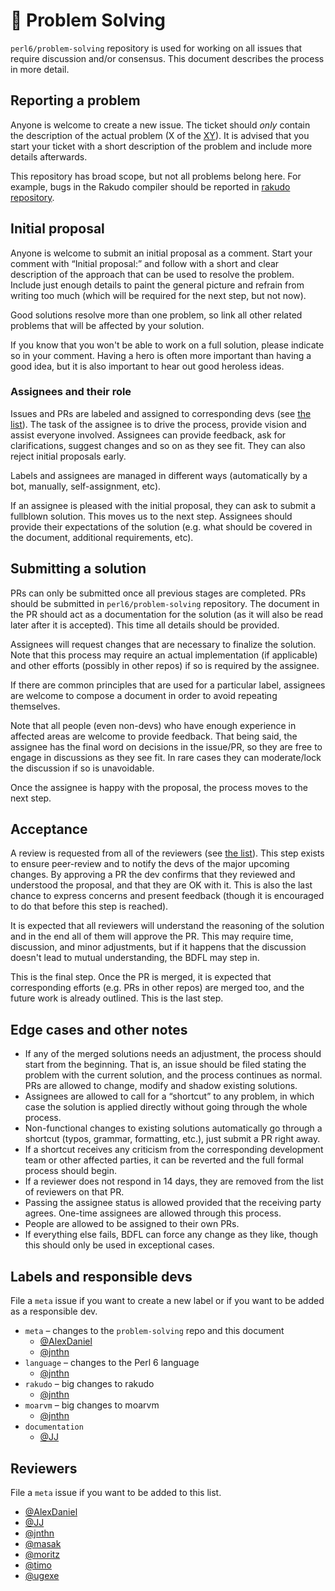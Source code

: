 # 🦋 Problem Solving

`perl6/problem-solving` repository is used for working on all issues
that require discussion and/or consensus. This document describes the
process in more detail.


## Reporting a problem

Anyone is welcome to create a new issue. The ticket should *only*
contain the description of the actual problem (X of the
[XY](https://en.wikipedia.org/wiki/XY_problem)). It is advised that
you start your ticket with a short description of the problem and
include more details afterwards.

This repository has broad scope, but not all problems belong
here. For example, bugs in the Rakudo compiler should be reported in
[rakudo repository](https://github.com/rakudo/rakudo/issues).

## Initial proposal

Anyone is welcome to submit an initial proposal as a comment. Start
your comment with “Initial proposal:” and follow with a short and
clear description of the approach that can be used to resolve the
problem. Include just enough details to paint the general picture and
refrain from writing too much (which will be required for the next
step, but not now).

Good solutions resolve more than one problem, so link all other
related problems that will be affected by your solution.

If you know that you won't be able to work on a full solution, please
indicate so in your comment. Having a hero is often more important
than having a good idea, but it is also important to hear out good
heroless ideas.


### Assignees and their role

Issues and PRs are labeled and assigned to corresponding devs (see
[the list](#labels-and-responsible-devs)). The task of the assignee is
to drive the process, provide vision and assist everyone
involved. Assignees can provide feedback, ask for clarifications,
suggest changes and so on as they see fit. They can also reject
initial proposals early.

Labels and assignees are managed in different ways (automatically
by a bot, manually, self-assignment, etc).

If an assignee is pleased with the initial proposal, they can ask to
submit a fullblown solution. This moves us to the next step. Assignees
should provide their expectations of the solution (e.g. what should be
covered in the document, additional requirements, etc).


## Submitting a solution

PRs can only be submitted once all previous stages are completed. PRs
should be submitted in `perl6/problem-solving` repository. The
document in the PR should act as a documentation for the solution (as
it will also be read later after it is accepted). This time all
details should be provided.

Assignees will request changes that are necessary to finalize the
solution. Note that this process may require an actual implementation
(if applicable) and other efforts (possibly in other repos) if so is
required by the assignee.

If there are common principles that are used for a particular label,
assignees are welcome to compose a document in order to avoid
repeating themselves.

Note that all people (even non-devs) who have enough experience in
affected areas are welcome to provide feedback. That being said, the
assignee has the final word on decisions in the issue/PR, so they are
free to engage in discussions as they see fit. In rare cases they can
moderate/lock the discussion if so is unavoidable.

Once the assignee is happy with the proposal, the process moves to the
next step.


## Acceptance

A review is requested from all of the reviewers (see
[the list](#reviewers)). This step exists to ensure peer-review and to
notify the devs of the major upcoming changes. By approving a PR the
dev confirms that they reviewed and understood the proposal, and that
they are OK with it. This is also the last chance to express concerns
and present feedback (though it is encouraged to do that before this
step is reached).

It is expected that all reviewers will understand the reasoning of the
solution and in the end all of them will approve the PR. This may
require time, discussion, and minor adjustments, but if it happens
that the discussion doesn't lead to mutual understanding, the BDFL may
step in.

This is the final step. Once the PR is merged, it is expected that
corresponding efforts (e.g. PRs in other repos) are merged too, and
the future work is already outlined. This is the last step.



## Edge cases and other notes

* If any of the merged solutions needs an adjustment, the process should
  start from the beginning. That is, an issue should be filed stating
  the problem with the current solution, and the process continues as
  normal. PRs are allowed to change, modify and shadow existing
  solutions.
* Assignees are allowed to call for a “shortcut” to any problem, in
  which case the solution is applied directly without going through
  the whole process.
* Non-functional changes to existing solutions automatically go
  through a shortcut (typos, grammar, formatting, etc.), just submit
  a PR right away.
* If a shortcut receives any criticism from the corresponding
  development team or other affected parties, it can be reverted and
  the full formal process should begin.
* If a reviewer does not respond in 14 days, they are removed from the
  list of reviewers on that PR.
* Passing the assignee status is allowed provided that the receiving
  party agrees. One-time assignees are allowed through this process.
* People are allowed to be assigned to their own PRs.
* If everything else fails, BDFL can force any change as they
  like, though this should only be used in exceptional cases.


## Labels and responsible devs

File a `meta` issue if you want to create a new label or if you want
to be added as a responsible dev.

* `meta` – changes to the `problem-solving` repo and this document
  * [@AlexDaniel](https://github.com/AlexDaniel)
  * [@jnthn](https://github.com/jnthn)
* `language` – changes to the Perl 6 language
  * [@jnthn](https://github.com/jnthn)
* `rakudo` – big changes to rakudo
  * [@jnthn](https://github.com/jnthn)
* `moarvm` – big changes to moarvm
  * [@jnthn](https://github.com/jnthn)
* `documentation`
  * [@JJ](https://github.com/JJ)



## Reviewers

File a `meta` issue if you want to be added to this list.

* [@AlexDaniel](https://github.com/AlexDaniel)
* [@JJ](https://github.com/JJ)
* [@jnthn](https://github.com/jnthn)
* [@masak](https://github.com/masak)
* [@moritz](https://github.com/moritz)
* [@timo](https://github.com/timo)
* [@ugexe](https://github.com/ugexe)
